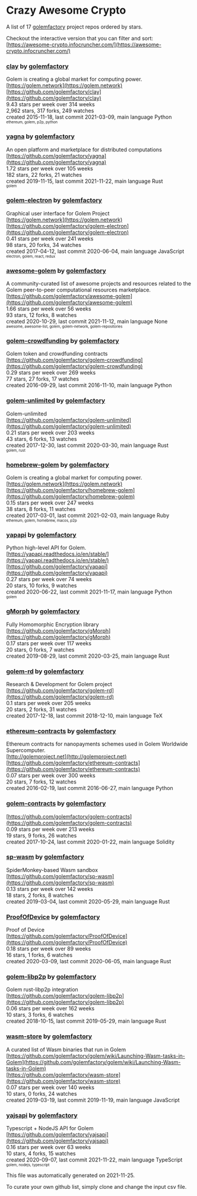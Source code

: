 # Crazy Awesome Crypto
A list of 17 [golemfactory](https://github.com/golemfactory) project repos ordered by stars.  

Checkout the interactive version that you can filter and sort: 
[https://awesome-crypto.infocruncher.com/](https://awesome-crypto.infocruncher.com/)  


### [clay](https://github.com/golemfactory/clay) by [golemfactory](https://github.com/golemfactory)  
Golem is creating a global market for computing power.  
[https://golem.network](https://golem.network)  
[https://github.com/golemfactory/clay](https://github.com/golemfactory/clay)  
9.43 stars per week over 314 weeks  
2,962 stars, 317 forks, 249 watches  
created 2015-11-18, last commit 2021-03-09, main language Python  
<sub><sup>ethereum, golem, p2p, python</sup></sub>


### [yagna](https://github.com/golemfactory/yagna) by [golemfactory](https://github.com/golemfactory)  
An open platform and marketplace for distributed computations  
[https://github.com/golemfactory/yagna](https://github.com/golemfactory/yagna)  
1.72 stars per week over 105 weeks  
182 stars, 22 forks, 21 watches  
created 2019-11-15, last commit 2021-11-22, main language Rust  
<sub><sup>golem</sup></sub>


### [golem-electron](https://github.com/golemfactory/golem-electron) by [golemfactory](https://github.com/golemfactory)  
Graphical user interface for Golem Project  
[https://golem.network](https://golem.network)  
[https://github.com/golemfactory/golem-electron](https://github.com/golemfactory/golem-electron)  
0.41 stars per week over 241 weeks  
98 stars, 20 forks, 34 watches  
created 2017-04-12, last commit 2020-06-04, main language JavaScript  
<sub><sup>electron, golem, react, redux</sup></sub>


### [awesome-golem](https://github.com/golemfactory/awesome-golem) by [golemfactory](https://github.com/golemfactory)  
A community-curated list of awesome projects and resources related to the Golem peer-to-peer computational resources marketplace.  
[https://github.com/golemfactory/awesome-golem](https://github.com/golemfactory/awesome-golem)  
1.66 stars per week over 56 weeks  
93 stars, 12 forks, 8 watches  
created 2020-10-29, last commit 2021-11-12, main language None  
<sub><sup>awesome, awesome-list, golem, golem-network, golem-repositories</sup></sub>


### [golem-crowdfunding](https://github.com/golemfactory/golem-crowdfunding) by [golemfactory](https://github.com/golemfactory)  
Golem token and crowdfunding contracts  
[https://github.com/golemfactory/golem-crowdfunding](https://github.com/golemfactory/golem-crowdfunding)  
0.29 stars per week over 269 weeks  
77 stars, 27 forks, 17 watches  
created 2016-09-29, last commit 2016-11-10, main language Python  


### [golem-unlimited](https://github.com/golemfactory/golem-unlimited) by [golemfactory](https://github.com/golemfactory)  
Golem-unlimited   
[https://github.com/golemfactory/golem-unlimited](https://github.com/golemfactory/golem-unlimited)  
0.21 stars per week over 203 weeks  
43 stars, 6 forks, 13 watches  
created 2017-12-30, last commit 2020-03-30, main language Rust  
<sub><sup>golem, rust</sup></sub>


### [homebrew-golem](https://github.com/golemfactory/homebrew-golem) by [golemfactory](https://github.com/golemfactory)  
Golem is creating a global market for computing power.  
[https://golem.network](https://golem.network)  
[https://github.com/golemfactory/homebrew-golem](https://github.com/golemfactory/homebrew-golem)  
0.15 stars per week over 247 weeks  
38 stars, 8 forks, 11 watches  
created 2017-03-01, last commit 2021-02-03, main language Ruby  
<sub><sup>ethereum, golem, homebrew, macos, p2p</sup></sub>


### [yapapi](https://github.com/golemfactory/yapapi) by [golemfactory](https://github.com/golemfactory)  
Python high-level API for Golem.  
[https://yapapi.readthedocs.io/en/stable/](https://yapapi.readthedocs.io/en/stable/)  
[https://github.com/golemfactory/yapapi](https://github.com/golemfactory/yapapi)  
0.27 stars per week over 74 weeks  
20 stars, 10 forks, 9 watches  
created 2020-06-22, last commit 2021-11-17, main language Python  
<sub><sup>golem</sup></sub>


### [gMorph](https://github.com/golemfactory/gMorph) by [golemfactory](https://github.com/golemfactory)  
Fully Homomorphic Encryption library  
[https://github.com/golemfactory/gMorph](https://github.com/golemfactory/gMorph)  
0.17 stars per week over 117 weeks  
20 stars, 0 forks, 7 watches  
created 2019-08-29, last commit 2020-03-25, main language Rust  


### [golem-rd](https://github.com/golemfactory/golem-rd) by [golemfactory](https://github.com/golemfactory)  
Research & Development for Golem project  
[https://github.com/golemfactory/golem-rd](https://github.com/golemfactory/golem-rd)  
0.1 stars per week over 205 weeks  
20 stars, 2 forks, 31 watches  
created 2017-12-18, last commit 2018-12-10, main language TeX  


### [ethereum-contracts](https://github.com/golemfactory/ethereum-contracts) by [golemfactory](https://github.com/golemfactory)  
Ethereum contracts for nanopayments schemes used in Golem Worldwide Supercomputer.  
[http://golemproject.net](http://golemproject.net)  
[https://github.com/golemfactory/ethereum-contracts](https://github.com/golemfactory/ethereum-contracts)  
0.07 stars per week over 300 weeks  
20 stars, 7 forks, 12 watches  
created 2016-02-19, last commit 2016-06-27, main language Python  


### [golem-contracts](https://github.com/golemfactory/golem-contracts) by [golemfactory](https://github.com/golemfactory)  
  
[https://github.com/golemfactory/golem-contracts](https://github.com/golemfactory/golem-contracts)  
0.09 stars per week over 213 weeks  
19 stars, 9 forks, 26 watches  
created 2017-10-24, last commit 2020-01-22, main language Solidity  


### [sp-wasm](https://github.com/golemfactory/sp-wasm) by [golemfactory](https://github.com/golemfactory)  
SpiderMonkey-based Wasm sandbox  
[https://github.com/golemfactory/sp-wasm](https://github.com/golemfactory/sp-wasm)  
0.13 stars per week over 142 weeks  
18 stars, 2 forks, 8 watches  
created 2019-03-04, last commit 2020-05-29, main language Rust  


### [ProofOfDevice](https://github.com/golemfactory/ProofOfDevice) by [golemfactory](https://github.com/golemfactory)  
Proof of Device  
[https://github.com/golemfactory/ProofOfDevice](https://github.com/golemfactory/ProofOfDevice)  
0.18 stars per week over 89 weeks  
16 stars, 1 forks, 6 watches  
created 2020-03-09, last commit 2020-06-05, main language Rust  


### [golem-libp2p](https://github.com/golemfactory/golem-libp2p) by [golemfactory](https://github.com/golemfactory)  
Golem rust-libp2p integration   
[https://github.com/golemfactory/golem-libp2p](https://github.com/golemfactory/golem-libp2p)  
0.06 stars per week over 162 weeks  
10 stars, 3 forks, 6 watches  
created 2018-10-15, last commit 2019-05-29, main language Rust  


### [wasm-store](https://github.com/golemfactory/wasm-store) by [golemfactory](https://github.com/golemfactory)  
A curated list of Wasm binaries that run in Golem  
[https://github.com/golemfactory/golem/wiki/Launching-Wasm-tasks-in-Golem](https://github.com/golemfactory/golem/wiki/Launching-Wasm-tasks-in-Golem)  
[https://github.com/golemfactory/wasm-store](https://github.com/golemfactory/wasm-store)  
0.07 stars per week over 140 weeks  
10 stars, 0 forks, 24 watches  
created 2019-03-19, last commit 2019-11-19, main language JavaScript  


### [yajsapi](https://github.com/golemfactory/yajsapi) by [golemfactory](https://github.com/golemfactory)  
Typescript + NodeJS API for Golem  
[https://github.com/golemfactory/yajsapi](https://github.com/golemfactory/yajsapi)  
0.16 stars per week over 63 weeks  
10 stars, 4 forks, 15 watches  
created 2020-09-07, last commit 2021-11-22, main language TypeScript  
<sub><sup>golem, nodejs, typescript</sup></sub>


This file was automatically generated on 2021-11-25.  

To curate your own github list, simply clone and change the input csv file.  